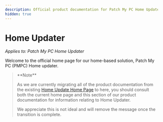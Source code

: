 ```yaml
---
description: Official product documentation for Patch My PC Home Updater
hidden: true
---
```


# Home Updater

_Applies to: Patch My PC Home Updater_

Welcome to the official home page for our home-based solution, Patch My PC (PMPC) Home updater.

> \*\*Note\*\*
>
> As we are currently migrating all of the product documentation from the existing [Home Update Home Page](https://patchmypc.com/product/home-updater) to here, you should consult both the current home page and this section of our product documentation for information relating to Home Updater.
>
> We appreciate this is not ideal and will remove the message once the transition is complete.
